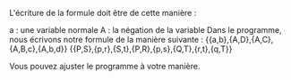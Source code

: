 L'écriture de la formule doit être de cette manière :

a : une variable normale
A : la négation de la variable
Dans le programme, nous écrivons notre formule de la manière suivante :
{{a,b},{A,D},{A,C},{A,B,c},{A,b,d}}
{{P,S},{p,r},{S,t},{P,R},{p,s},{Q,T},{r,t},{q,T}}


Vous pouvez ajuster le programme à votre manière.